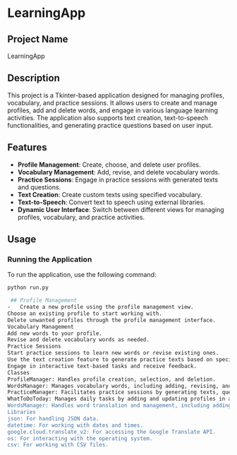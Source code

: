 # LearningApp

## Project Name
LearningApp

## Description
This project is a Tkinter-based application designed for managing profiles, vocabulary, and practice sessions. It allows users to create and manage profiles, add and delete words, and engage in various language learning activities. The application also supports text creation, text-to-speech functionalities, and generating practice questions based on user input.

## Features
- **Profile Management**: Create, choose, and delete user profiles.
- **Vocabulary Management**: Add, revise, and delete vocabulary words.
- **Practice Sessions**: Engage in practice sessions with generated texts and questions.
- **Text Creation**: Create custom texts using specified vocabulary.
- **Text-to-Speech**: Convert text to speech using external libraries.
- **Dynamic User Interface**: Switch between different views for managing profiles, vocabulary, and practice activities.

## Usage

### Running the Application
To run the application, use the following command:
```bash
python run.py

 ## Profile Management
-   Create a new profile using the profile management view.
Choose an existing profile to start working with.
Delete unwanted profiles through the profile management interface.
Vocabulary Management
Add new words to your profile.
Revise and delete vocabulary words as needed.
Practice Sessions
Start practice sessions to learn new words or revise existing ones.
Use the text creation feature to generate practice texts based on specific vocabulary.
Engage in interactive text-based tasks and receive feedback.
Classes
ProfileManager: Handles profile creation, selection, and deletion.
WordsManager: Manages vocabulary words, including adding, revising, and deleting words.
PracticeManager: Facilitates practice sessions by generating texts, questions, and handling text-to-speech functionality.
WhatToDoToday: Manages daily tasks by adding and updating profiles in a JSON file, rotating tasks daily, and retrieving today's task. It ensures tasks are cycled and updated, facilitating effective daily task management.
WordsManager: Handles word translation and management, including adding and retrieving translated words, tracking daily additions, and revising words based on learning progress. It integrates Google Translate for translations and manages CSV data for efficient vocabulary learning and tracking.
Libraries
json: For handling JSON data.
datetime: For working with dates and times.
google.cloud.translate_v2: For accessing the Google Translate API.
os: For interacting with the operating system.
csv: For working with CSV files.